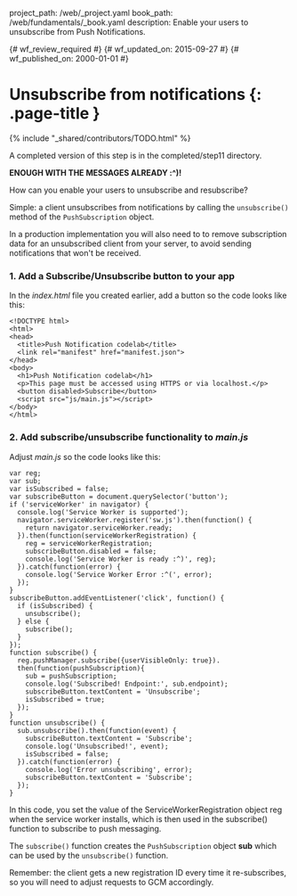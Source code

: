 project_path: /web/_project.yaml
book_path: /web/fundamentals/_book.yaml
description: Enable your users to unsubscribe from Push Notifications.

{# wf_review_required #}
{# wf_updated_on: 2015-09-27 #}
{# wf_published_on: 2000-01-01 #}

# Unsubscribe from notifications {: .page-title }

{% include "_shared/contributors/TODO.html" %}




A completed version of this step is in the completed/step11 directory.

**ENOUGH WITH THE MESSAGES ALREADY :^)!**

How can you enable your users to unsubscribe and resubscribe?

Simple: a client unsubscribes from notifications by calling the `unsubscribe()`
method of the `PushSubscription` object.

In a production implementation you will also need to to remove subscription data for an unsubscribed client from your server, to avoid sending notifications that won't be received.

### 1. Add a Subscribe/Unsubscribe button to your app

In the _index.html_ file you created earlier, add a button so the code looks like this:


    <!DOCTYPE html>
    <html>
    <head>
      <title>Push Notification codelab</title>
      <link rel="manifest" href="manifest.json">
    </head>
    <body>
      <h1>Push Notification codelab</h1>
      <p>This page must be accessed using HTTPS or via localhost.</p>
      <button disabled>Subscribe</button>
      <script src="js/main.js"></script>
    </body>
    </html>
    

### 2. Add subscribe/unsubscribe functionality to _main.js_

Adjust _main.js_ so the code looks like this:


    var reg;
    var sub;
    var isSubscribed = false;
    var subscribeButton = document.querySelector('button');
    if ('serviceWorker' in navigator) {
      console.log('Service Worker is supported');
      navigator.serviceWorker.register('sw.js').then(function() {
        return navigator.serviceWorker.ready;
      }).then(function(serviceWorkerRegistration) {
        reg = serviceWorkerRegistration;
        subscribeButton.disabled = false;
        console.log('Service Worker is ready :^)', reg);
      }).catch(function(error) {
        console.log('Service Worker Error :^(', error);
      });
    }
    subscribeButton.addEventListener('click', function() {
      if (isSubscribed) {
        unsubscribe();
      } else {
        subscribe();
      }
    });
    function subscribe() {
      reg.pushManager.subscribe({userVisibleOnly: true}).
      then(function(pushSubscription){
        sub = pushSubscription;
        console.log('Subscribed! Endpoint:', sub.endpoint);
        subscribeButton.textContent = 'Unsubscribe';
        isSubscribed = true;
      });
    }
    function unsubscribe() {
      sub.unsubscribe().then(function(event) {
        subscribeButton.textContent = 'Subscribe';
        console.log('Unsubscribed!', event);
        isSubscribed = false;
      }).catch(function(error) {
        console.log('Error unsubscribing', error);
        subscribeButton.textContent = 'Subscribe';
      });
    }
    

In this code, you set the value of the ServiceWorkerRegistration object reg when the service worker installs, which is then used in the subscribe() function to subscribe to push messaging.

The `subscribe()` function creates the `PushSubscription` object **sub** which can be used by the `unsubscribe()` function.

Remember: the client gets a new registration ID every time it re-subscribes, so you will need to adjust requests to GCM accordingly.
